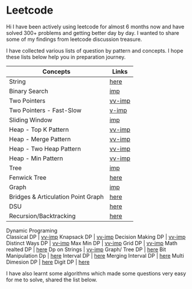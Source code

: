 # Leetcode

Hi I have been actively using leetcode for almost 6 months now and have solved 300+ problems and getting better day by day. I wanted to share some of my findings from leetcode discussion treasure.

I have collected various lists of question by pattern and concepts. I hope these lists below help you in preparation journey.

**Concepts** | **Links**
---------|-----------
String | [here](https://leetcode.com/list/ehkbkaxt)
Binary Search	 | [imp](https://leetcode.com/list/e5vjd5xs)
Two Pointers	 | [vv-imp](https://leetcode.com/list/e9snhf4h)
Two Pointers - Fast-Slow	 | [v-imp](https://leetcode.com/list/e9surc0r)
Sliding Window	 | [imp](https://leetcode.com/list/e5na1hcg)
Heap - Top K Pattern	 | [vv-imp](https://leetcode.com/list/e9sr11es)
Heap - Merge Pattern	 | [vv-imp](https://leetcode.com/list/e9spcwu1)
Heap - Two Heap Pattern	 | [vv-imp](https://leetcode.com/list/e9smnbcm)
Heap - Min Pattern	 | [vv-imp](https://leetcode.com/list/e9sa9dgt)
Tree | 	[imp](https://leetcode.com/list/e5xnbz4r)
Fenwick Tree | 	[here](https://leetcode.com/list/5vezxjhm/)
Graph	 | [imp](https://leetcode.com/list/exk9bfmj)
Bridges & Articulation Point Graph | 	[here](https://leetcode.com/list/exk9jcpt)
DSU | 	[here](https://leetcode.com/list/exseebe3)
Recursion/Backtracking	 | [here](https://leetcode.com/list/e9zey1gd)
Dynamic Programing	
Classical DP	 | [vv-imp](https://leetcode.com/list/e5du47b6)
Knapsack DP	 | [vv-imp](https://leetcode.com/list/e5du8m2r)
Decision Making DP	 | [vv-imp](https://leetcode.com/list/ehgh83qm)
Distinct Ways DP	 | [vv-imp](https://leetcode.com/list/ehgh7eyt)
Max Min DP | 	[vv-imp](https://leetcode.com/list/ehghd2jv)
Grid DP	 | [vv-imp](https://leetcode.com/list/e5ducp4i)
Math realted DP	 | [here](https://leetcode.com/list/e5du6ce3)
Dp on Strings	 | [vv-imp](https://leetcode.com/list/ehghusgh)
Graph/ Tree DP	 | [here](https://leetcode.com/list/e5dult0g)
Bit Manipulation Dp | 	[here](https://leetcode.com/list/e5duqfrh)
Interval DP	 | [here](https://leetcode.com/list/e5dtxk8r)
Merging Interval DP | 	[here](https://leetcode.com/list/ehghlx1r)
Multi Dimesion DP | 	[here](https://leetcode.com/list/e5dubese)
Digit DP	 | [here](https://leetcode.com/list/e5dufyqj)

I have also learnt some algorithms which made some questions very easy for me to solve, shared the list below.
